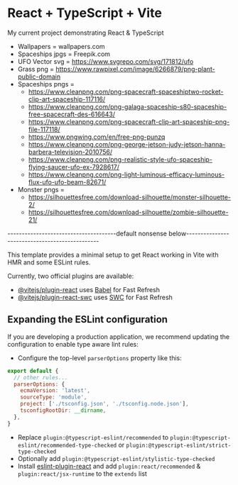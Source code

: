 # React + TypeScript + Vite

My current project demonstrating React & TypeScript

- Wallpapers = wallpapers.com
- Spaceships jpgs = Freepik.com
- UFO Vector svg = https://www.svgrepo.com/svg/171812/ufo
- Grass png = https://www.rawpixel.com/image/6266879/png-plant-public-domain
- Spaceships pngs =
  - https://www.cleanpng.com/png-spacecraft-spaceshiptwo-rocket-clip-art-spaceship-117116/
  - https://www.cleanpng.com/png-galaga-spaceship-s80-spaceship-free-spacecraft-des-616643/
  - https://www.cleanpng.com/png-spacecraft-clip-art-spaceship-png-file-117118/
  - https://www.pngwing.com/en/free-png-punzq
  - https://www.cleanpng.com/png-george-jetson-judy-jetson-hanna-barbera-television-2010756/
  - https://www.cleanpng.com/png-realistic-style-ufo-spaceship-flying-saucer-ufo-ex-7928617/
  - https://www.cleanpng.com/png-light-luminous-efficacy-luminous-flux-ufo-ufo-beam-82671/
- Monster pngs =
  - https://silhouettesfree.com/download-silhouette/monster-silhouette-2/
  - https://silhouettesfree.com/download-silhouette/zombie-silhouette-21/


--------------------------------------default nonsense below-----------------------------------------------

This template provides a minimal setup to get React working in Vite with HMR and some ESLint rules.

Currently, two official plugins are available:

- [@vitejs/plugin-react](https://github.com/vitejs/vite-plugin-react/blob/main/packages/plugin-react/README.md) uses [Babel](https://babeljs.io/) for Fast Refresh
- [@vitejs/plugin-react-swc](https://github.com/vitejs/vite-plugin-react-swc) uses [SWC](https://swc.rs/) for Fast Refresh

## Expanding the ESLint configuration

If you are developing a production application, we recommend updating the configuration to enable type aware lint rules:

- Configure the top-level `parserOptions` property like this:

```js
export default {
  // other rules...
  parserOptions: {
    ecmaVersion: 'latest',
    sourceType: 'module',
    project: ['./tsconfig.json', './tsconfig.node.json'],
    tsconfigRootDir: __dirname,
  },
}
```

- Replace `plugin:@typescript-eslint/recommended` to `plugin:@typescript-eslint/recommended-type-checked` or `plugin:@typescript-eslint/strict-type-checked`
- Optionally add `plugin:@typescript-eslint/stylistic-type-checked`
- Install [eslint-plugin-react](https://github.com/jsx-eslint/eslint-plugin-react) and add `plugin:react/recommended` & `plugin:react/jsx-runtime` to the `extends` list
